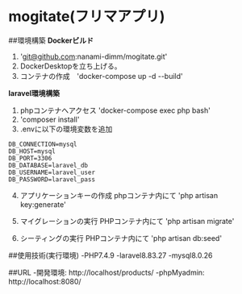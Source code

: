 # mogitate(フリマアプリ)

##環境構築
**Dockerビルド**
1. 'git@github.com:nanami-dimm/mogitate.git'
2. DockerDesktopを立ち上げる。
3. コンテナの作成　'docker-compose up -d --build'

**laravel環境構築**
1. phpコンテナへアクセス
   'docker-compose exec php bash'
2. 'composer install'
3. .envに以下の環境変数を追加
  ``` text
DB_CONNECTION=mysql
DB_HOST=mysql
DB_PORT=3306
DB_DATABASE=laravel_db
DB_USERNAME=laravel_user
DB_PASSWORD=laravel_pass
```
4. アプリケーションキーの作成
   phpコンテナ内にて
   'php artisan key:generate'

5. マイグレーションの実行
   PHPコンテナ内にて
   'php artisan migrate'

6. シーティングの実行
   PHPコンテナ内にて
   'php artisan db:seed'

##使用技術(実行環境)
-PHP7.4.9
-laravel8.83.27
-mysql8.0.26

##URL
-開発環境: http://localhost/products/
-phpMyadmin: http://localhost:8080/
